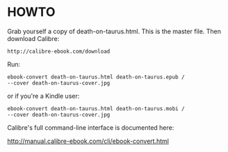 HOWTO
=====

Grab yourself a copy of death-on-taurus.html. This is the master file.
Then download Calibre:

    http://calibre-ebook.com/download
  
Run:

    ebook-convert death-on-taurus.html death-on-taurus.epub /
    --cover death-on-taurus-cover.jpg 
  
or if you're a Kindle user:

    ebook-convert death-on-taurus.html death-on-taurus.mobi /
    --cover death-on-taurus-cover.jpg 
    
Calibre's full command-line interface is documented here:

  http://manual.calibre-ebook.com/cli/ebook-convert.html

